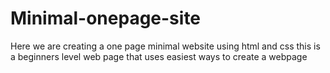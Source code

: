 # Minimal-onepage-site
Here we are creating a one page minimal website using  html and css this is a beginners level web page that uses easiest ways to create a webpage
